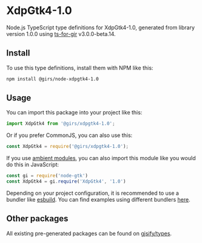 
# XdpGtk4-1.0

Node.js TypeScript type definitions for XdpGtk4-1.0, generated from library version 1.0.0 using [ts-for-gir](https://github.com/gjsify/ts-for-gir) v3.0.0-beta.14.

## Install

To use this type definitions, install them with NPM like this:
```bash
npm install @girs/node-xdpgtk4-1.0
```

## Usage

You can import this package into your project like this:
```ts
import XdpGtk4 from '@girs/xdpgtk4-1.0';
```

Or if you prefer CommonJS, you can also use this:
```ts
const XdpGtk4 = require('@girs/xdpgtk4-1.0');
```

If you use [ambient modules](https://github.com/gjsify/ts-for-gir/tree/main/packages/cli#ambient-modules), you can also import this module like you would do this in JavaScript:

```ts
const gi = require('node-gtk')
const XdpGtk4 = gi.require('XdpGtk4', '1.0')
```

Depending on your project configuration, it is recommended to use a bundler like [esbuild](https://esbuild.github.io/). You can find examples using different bundlers [here](https://github.com/gjsify/ts-for-gir/tree/main/examples).

## Other packages

All existing pre-generated packages can be found on [gjsify/types](https://github.com/gjsify/types).